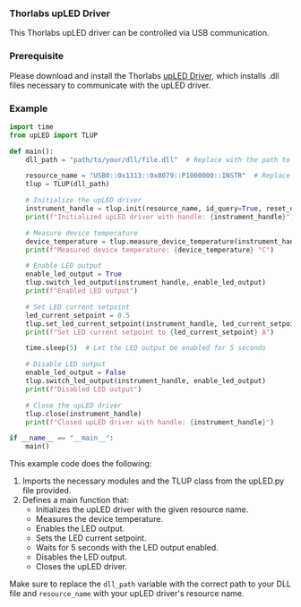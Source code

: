 ### **Thorlabs upLED Driver**
This Thorlabs upLED driver can be controlled via USB communication.

### **Prerequisite**
Please download and install the Thorlabs [upLED Driver](https://www.thorlabs.com/software_pages/ViewSoftwarePage.cfm?Code=upSERIES), which installs .dll files necessary to communicate with the upLED driver.

### **Example**

```python
import time
from upLED import TLUP

def main():
    dll_path = "path/to/your/dll/file.dll"  # Replace with the path to your DLL file.

    resource_name = "USB0::0x1313::0x8079::P1000000::INSTR"  # Replace with your upLED driver's resource name. Replace with the path to your DLL file. TLUP_64.dll for 64-bit system and TLUP_32.dll for 32-bit system.
    tlup = TLUP(dll_path)

    # Initialize the upLED driver
    instrument_handle = tlup.init(resource_name, id_query=True, reset_device=True)
    print(f"Initialized upLED driver with handle: {instrument_handle}")

    # Measure device temperature
    device_temperature = tlup.measure_device_temperature(instrument_handle)
    print(f"Measured device temperature: {device_temperature} °C")

    # Enable LED output
    enable_led_output = True
    tlup.switch_led_output(instrument_handle, enable_led_output)
    print(f"Enabled LED output")

    # Set LED current setpoint
    led_current_setpoint = 0.5
    tlup.set_led_current_setpoint(instrument_handle, led_current_setpoint)
    print(f"Set LED current setpoint to {led_current_setpoint} A")

    time.sleep(5)  # Let the LED output be enabled for 5 seconds

    # Disable LED output
    enable_led_output = False
    tlup.switch_led_output(instrument_handle, enable_led_output)
    print(f"Disabled LED output")

    # Close the upLED driver
    tlup.close(instrument_handle)
    print(f"Closed upLED driver with handle: {instrument_handle}")

if __name__ == "__main__":
    main()
```

This example code does the following:

1. Imports the necessary modules and the TLUP class from the upLED.py file provided.
2. Defines a main function that:
    - Initializes the upLED driver with the given resource name.
    - Measures the device temperature.
    - Enables the LED output.
    - Sets the LED current setpoint.
    - Waits for 5 seconds with the LED output enabled.
    - Disables the LED output.
    - Closes the upLED driver.

Make sure to replace the `dll_path` variable with the correct path to your DLL file and `resource_name` with your upLED driver's resource name.
